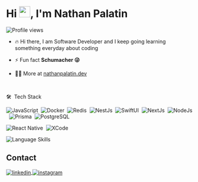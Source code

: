 <h1 align="left">Hi <img src="https://raw.githubusercontent.com/kaueMarques/kaueMarques/master/hi.gif" height="30px">, I'm Nathan Palatin</h1>
<p align="left"> <img src="https://komarev.com/ghpvc/?username=nathanpalatin&color=yellow" alt="Profile views" /> </p>


- 🔥 Hi there, I am Software Developer and I keep going learning something everyday about coding

- ⚡ Fun fact **Schumacher 😜**

- 👨‍💻 More at [nathanpalatin.dev](https://nathanpalatin.dev)

<br>

🛠 &nbsp;Tech Stack

![JavaScript](https://img.shields.io/badge/JavaScript-323330?style=for-the-badge&logo=javascript&logoColor=F7DF1E)&nbsp;
![Docker](https://img.shields.io/badge/Docker-007ACC?style=for-the-badge&logo=docker&logoColor=white)&nbsp;
![Redis](https://img.shields.io/badge/Redis-007ACC?style=for-the-badge&logo=redis&logoColor=white)&nbsp;
![NestJs](https://img.shields.io/badge/Nest.Js-007ACC?style=for-the-badge&logo=nestjs&logoColor=white)&nbsp;
![SwiftUI](https://img.shields.io/badge/Swift-007ACC?style=for-the-badge&logo=swift&logoColor=white)&nbsp;
![NextJs](https://img.shields.io/badge/React-20232A?style=for-the-badge&logo=react&logoColor=61DAFB)&nbsp;
![NodeJs](https://img.shields.io/badge/Node.js-43853D?style=for-the-badge&logo=node.js&logoColor=white)&nbsp;
![Prisma](https://img.shields.io/badge/Prisma-3982CE?style=for-the-badge&logo=Prisma&logoColor=white)&nbsp;
![PostgreSQL](https://img.shields.io/badge/PostgreSQL-316192?style=for-the-badge&logo=postgresql&logoColor=white)&nbsp;

![React Native](https://img.shields.io/badge/React_Native-20232A?style=for-the-badge&logo=react&logoColor=61DAFB)&nbsp;
![XCode](https://img.shields.io/badge/Xcode-007ACC?style=for-the-badge&logo=Xcode&logoColor=white)&nbsp;
<br>

![Language Skills](https://github-readme-stats.vercel.app/api/top-langs/?username=nathanpalatin&theme=blue-green)&nbsp;


## Contact

<a href="https://linkedin.com/in/nathanpalatin" target="_blank">
  <img align="center" src="https://img.shields.io/badge/-nathanpalatin-05122A?style=flat&logo=linkedin" alt="linkedin"/>
</a>
<a href="https://instagram.com/nathanpalatin" target="_blank">
 <img align="center" src="https://img.shields.io/badge/-nathanpalatin-05122A?style=flat&logo=instagram" alt="instagram"/>
</a>
</p>
